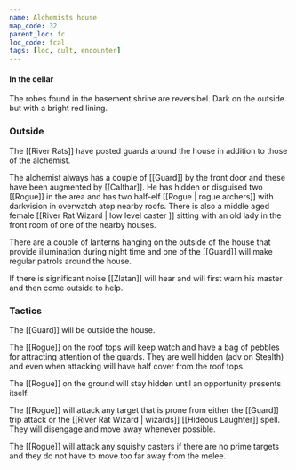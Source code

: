 ```yaml
---
name: Alchemists house
map_code: 32
parent_loc: fc
loc_code: fcal
tags: [loc, cult, encounter]
---
```

#### In the cellar

The robes found in the basement shrine are reversibel.  Dark on the outside but with a bright red lining.

### Outside

The [[River Rats]] have posted guards around the house in addition to those of the alchemist.

The alchemist always has a couple of [[Guard]] by the front door and these have been augmented by [[Calthar]].  He has hidden or disguised two [[Rogue]] in the area and has two half-elf [[Rogue | rogue archers]] with darkvision in overwatch atop nearby roofs.  There is also a middle aged female [[River Rat Wizard | low level caster ]] sitting with an old lady in the front room of one of the nearby houses.

There are a couple of lanterns hanging on the outside of the house that provide illumination during night time and one of the [[Guard]] will make regular patrols around the house.

If there is significant noise [[Zlatan]] will hear and will first warn his master and then come outside to help.

### Tactics
The [[Guard]] will be outside the house.

The [[Rogue]] on the roof tops will keep watch and have a bag of pebbles for attracting attention of the guards.  They are well hidden (adv on Stealth) and even when attacking will have half cover from the roof tops.

The [[Rogue]] on the ground will stay hidden until an opportunity presents itself.

The [[Rogue]] will attack any target that is prone from either the [[Guard]] trip attack or the [[River Rat Wizard | wizards]] [[Hideous Laughter]] spell.  They will disengage and move away whenever possible.

The [[Rogue]] will attack any squishy casters if there are no prime targets and they do not have to move too far away from the melee.